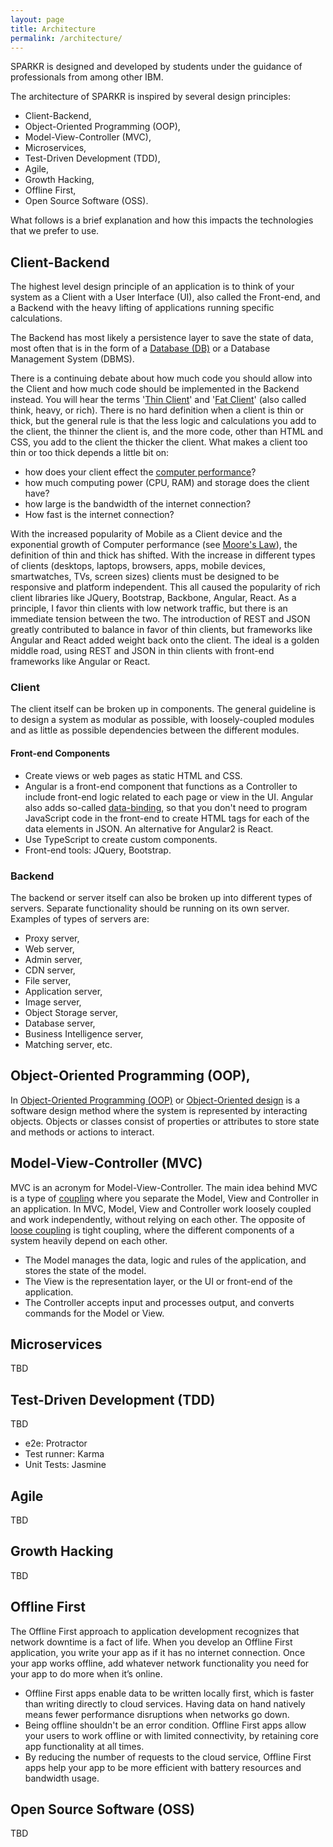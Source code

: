 ```yaml
---
layout: page
title: Architecture
permalink: /architecture/
---
```

SPARKR is designed and developed by students under the guidance of professionals from among other IBM.

The architecture of SPARKR is inspired by several design principles:
* Client-Backend,
* Object-Oriented Programming (OOP),
* Model-View-Controller (MVC),
* Microservices,
* Test-Driven Development (TDD),
* Agile,
* Growth Hacking,
* Offline First,
* Open Source Software (OSS).

What follows is a brief explanation and how this impacts the technologies that we prefer to use.  

## Client-Backend
The highest level design principle of an application is to think of your system as a Client with a User Interface (UI), also called the Front-end, and a Backend with the heavy lifting of applications running specific calculations.

The Backend has most likely a persistence layer to save the state of data, most often that is in the form of a [Database (DB)](https://en.wikipedia.org/wiki/Database) or a Database Management System (DBMS).

There is a continuing debate about how much code you should allow into the Client and how much code should be implemented in the Backend instead. You will hear the terms '[Thin Client](https://en.wikipedia.org/wiki/Thin_client)' and '[Fat Client](https://en.wikipedia.org/wiki/Fat_client)' (also called think, heavy, or rich). There is no hard definition when a client is thin or thick, but the general rule is that the less logic and calculations you add to the client, the thinner the client is, and the more code, other than HTML and CSS, you add to the client the thicker the client. What makes a client too thin or too thick depends a little bit on:
* how does your client effect the [computer performance](https://en.wikipedia.org/wiki/Computer_performance)?
* how much computing power (CPU, RAM) and storage  does the client have?
* how large is the bandwidth of the internet connection?
* How fast is the internet connection?

With the increased popularity of Mobile as a Client device and the exponential growth of Computer performance (see [Moore's Law](https://en.wikipedia.org/wiki/Moore%27s_law)), the definition of thin and thick has shifted. With the increase in different types of clients (desktops, laptops, browsers, apps, mobile devices, smartwatches, TVs, screen sizes) clients must be designed to be responsive and platform independent. This all caused the popularity of rich client libraries like JQuery, Bootstrap, Backbone, Angular, React. As a principle, I favor thin clients with low network traffic, but there is an immediate tension between the two. The introduction of REST and JSON greatly contributed to balance in favor of thin clients, but frameworks like Angular and React added weight back onto the client. The ideal is a golden middle road, using REST and JSON in thin clients with front-end frameworks like Angular or React.

### Client

The client itself can be broken up in components. The general guideline is to design a system as modular as possible, with loosely-coupled modules and as little as possible dependencies between the different modules.  

#### Front-end Components

* Create views or web pages as static HTML and CSS.
* Angular is a front-end component that functions as a Controller to include front-end logic related to each page or view in the UI. Angular also adds so-called [data-binding](https://en.wikipedia.org/wiki/Data_binding), so that you don't need to program JavaScript code in the front-end to create HTML tags for each of the data elements in JSON. An alternative for Angular2 is React.
* Use TypeScript to create custom components.
* Front-end tools: JQuery, Bootstrap.

### Backend

The backend or server itself can also be broken up into different types of servers. Separate functionality should be running on its own server. Examples of types of servers are:

* Proxy server,
* Web server,
* Admin server,
* CDN server,
* File server,
* Application server,
* Image server,
* Object Storage server,
* Database server,
* Business Intelligence server,
* Matching server, etc.

## Object-Oriented Programming (OOP),

In [Object-Oriented Programming (OOP)](https://en.wikipedia.org/wiki/Coupling_(computer_programming)) or [Object-Oriented design](https://en.wikipedia.org/wiki/Object-oriented_design) is a software design method where the system is represented by interacting objects. Objects or classes consist of properties or attributes to store state and methods or actions to interact.

## Model-View-Controller (MVC)

MVC is an acronym for Model-View-Controller. The main idea behind MVC is a type of [coupling](https://en.wikipedia.org/wiki/Coupling_(computer_programming)) where you separate the Model, View and Controller in an application. In MVC, Model, View and Controller work loosely coupled and work independently, without relying on each other. The opposite of [loose coupling](https://en.wikipedia.org/wiki/Loose_coupling) is tight coupling, where the different components of a system heavily depend on each other.

* The Model manages the data, logic and rules of the application, and stores the state of the model.
* The View is the representation layer, or the UI or front-end of the application.
* The Controller accepts input and processes output, and converts commands for the Model or View.

## Microservices

TBD

## Test-Driven Development (TDD)

TBD

* e2e: Protractor
* Test runner: Karma
* Unit Tests: Jasmine

## Agile

TBD

## Growth Hacking

TBD

## Offline First

The Offline First approach to application development recognizes that network downtime is a fact of life. When you develop an Offline First application, you write your app as if it has no internet connection. Once your app works offline, add whatever network functionality you need for your app to do more when it’s online.

* Offline First apps enable data to be written locally first, which is faster than writing directly to cloud services. Having data on hand natively means fewer performance disruptions when networks go down.
* Being offline shouldn't be an error condition. Offline First apps allow your users to work offline or with limited connectivity, by retaining core app functionality at all times.
* By reducing the number of requests to the cloud service, Offline First apps help your app to be more efficient with battery resources and bandwidth usage.

## Open Source Software (OSS)

TBD
